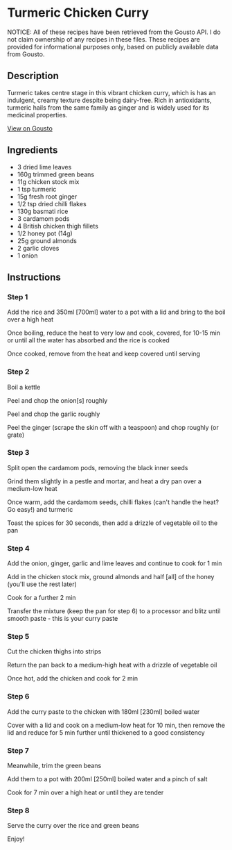 # Turmeric Chicken Curry

NOTICE: All of these recipes have been retrieved from the Gousto API. I do not claim ownership of any recipes in these files. These recipes are provided for informational purposes only, based on publicly available data from Gousto.

## Description

Turmeric takes centre stage in this vibrant chicken curry, which is has an indulgent, creamy texture despite being dairy-free. Rich in antioxidants, turmeric hails from the same family as ginger and is widely used for its medicinal properties.

[View on Gousto](https://www.gousto.co.uk/recipes/cookbook/turmeric-chicken-curry)

## Ingredients

- 3 dried lime leaves
- 160g trimmed green beans 
- 11g chicken stock mix
- 1 tsp turmeric
- 15g fresh root ginger 
- 1/2 tsp dried chilli flakes
- 130g basmati rice
- 3 cardamom pods
- 4 British chicken thigh fillets
- 1/2 honey pot (14g)
- 25g ground almonds
- 2 garlic cloves
- 1 onion

## Instructions


### Step 1

Add the rice and 350ml [700ml] water to a pot with a lid and bring to the boil over a high heat

Once boiling, reduce the heat to very low and cook, covered, for 10-15 min or until all the water has absorbed and the rice is cooked

Once cooked, remove from the heat and keep covered until serving


### Step 2

Boil a kettle

Peel and chop the onion[s] roughly

Peel and chop the garlic roughly

Peel the ginger (scrape the skin off with a teaspoon) and chop roughly (or grate)


### Step 3

Split open the cardamom pods, removing the black inner seeds

Grind them slightly in a pestle and mortar, and heat a dry pan over a medium-low heat

Once warm, add the cardamom seeds, chilli flakes (can't handle the heat? Go easy!) and turmeric

Toast the spices for 30 seconds, then add a drizzle of vegetable oil to the pan


### Step 4

Add the onion, ginger, garlic and lime leaves and continue to cook for 1 min

Add in the chicken stock mix, ground almonds and half [all] of the honey (you'll use the rest later)

Cook for a further 2 min

Transfer the mixture (keep the pan for step 6) to a processor and blitz until smooth paste - this is your curry paste


### Step 5

Cut the chicken thighs into strips

Return the pan back to a medium-high heat with a drizzle of vegetable oil

Once hot, add the chicken and cook for 2 min


### Step 6

Add the curry paste to the chicken with 180ml [230ml] boiled water

Cover with a lid and cook on a medium-low heat for 10 min, then remove the lid and reduce for 5 min further until thickened to a good consistency


### Step 7

Meanwhile, trim the green beans

Add them to a pot with 200ml [<span class="text-danger">250ml] </span>boiled water and a pinch of salt

Cook for 7 min over a high heat or until they are tender

### Step 8

Serve the curry over the rice and green beans

Enjoy!

